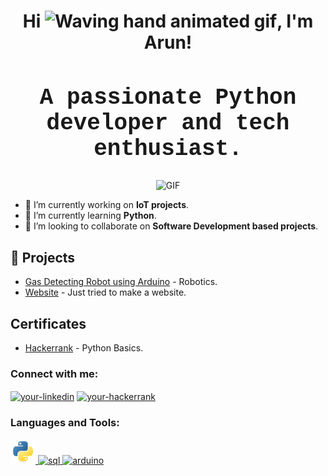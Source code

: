 <h1 align="center">Hi <img src="https://raw.githubusercontent.com/nixin72/nixin72/master/wave.gif" 
         alt="Waving hand animated gif"
         height="45"
         width="45" />, I'm Arun! </h1>

<h2 align="center" style="font-family: 'Courier New', Courier, monospace; font-size: 36px;">A passionate Python developer and tech enthusiast.</h2>

<div align="center">
    <img alt="GIF" src="https://user-images.githubusercontent.com/75851313/151668395-5591532b-28da-46a6-9476-7c9694bcb60e.gif" width="350"/>
</div>

- 🔭 I’m currently working on **IoT projects**.
- 🌱 I’m currently learning **Python**.
- 👯 I’m looking to collaborate on **Software Development based projects**.

## 🚀 Projects

- [Gas Detecting Robot using Arduino](https://github.com/Arun-KS-py?tab=projects) - Robotics.
- [Website]([https://arun-ks-py.github.io/portfolio/]) - Just tried to make a website.

## Certificates

- [Hackerrank](https://www.hackerrank.com/certificates/2fbddf290e8c) - Python Basics.

<h3 align="left">Connect with me:</h3>
<p align="left">
<a href="https://www.linkedin.com/in/arun-k-s-b806a1227/" target="blank"><img align="center" src="https://img.icons8.com/color/48/000000/linkedin.png" alt="your-linkedin" height="35" width="40" /></a>
<a href="https://www.hackerrank.com/profile/arunmurugan311" target="blank"><img align="center" src="https://raw.githubusercontent.com/rahuldkjain/github-profile-readme-generator/master/src/images/icons/Social/hackerrank.svg" alt="your-hackerrank" height="30" width="40" /></a>
</p>

<h3 align="left">Languages and Tools:</h3>
<p align="left"> 
<a href="https://www.python.org" target="_blank" rel="noreferrer"> <img src="https://raw.githubusercontent.com/devicons/devicon/master/icons/python/python-original.svg" alt="python" width="40" height="40"/> </a>
<a href="https://www.mysql.com" target="_blank" rel="noreferrer"> <img src="https://user-images.githubusercontent.com/40461634/114240226-2f506580-9955-11eb-849b-e2a25117d681.png" alt="sql" width="40" height="40"/> </a>
<a href="https://www.arduino.cc/" target="_blank" rel="noreferrer"> <img src="https://cdn.worldvectorlogo.com/logos/arduino-1.svg" alt="arduino" width="40" height="40"/> </a>
</p>

